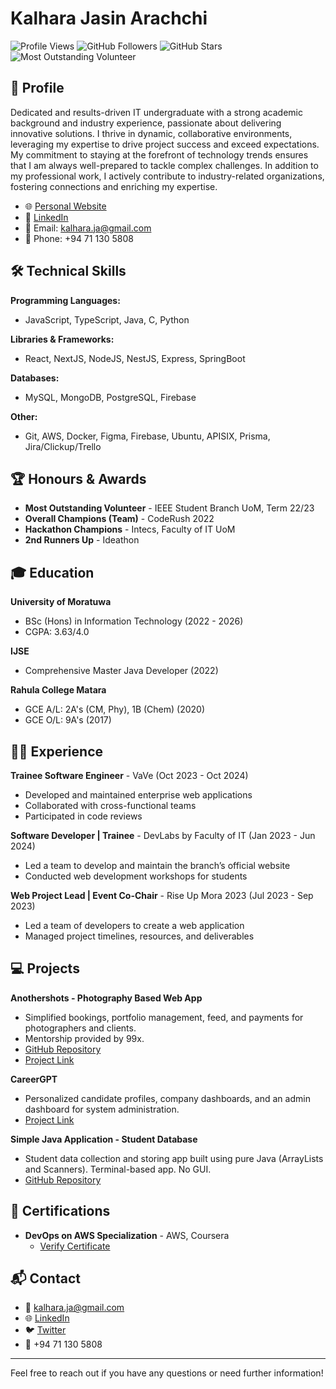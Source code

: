 # Kalhara Jasin Arachchi

![Profile Views](https://komarev.com/ghpvc/?username=Kalhara-JA)
![GitHub Followers](https://img.shields.io/github/followers/Kalhara-JA?label=Followers)
![GitHub Stars](https://img.shields.io/github/stars/Kalhara-JA?label=Stars)
![Most Outstanding Volunteer](https://img.shields.io/badge/Most%20Outstanding%20Volunteer-IEEE%20Student%20Branch%20UoM-blue)

## 🏫 Profile

Dedicated and results-driven IT undergraduate with a strong academic background and industry experience, passionate about delivering innovative solutions. I thrive in dynamic, collaborative environments, leveraging my expertise to drive project success and exceed expectations. My commitment to staying at the forefront of technology trends ensures that I am always well-prepared to tackle complex challenges. In addition to my professional work, I actively contribute to industry-related organizations, fostering connections and enriching my expertise.

- 🌐 [Personal Website](https://www.kalharaja.com)
- 💼 [LinkedIn](https://www.linkedin.com/in/kalhara-ja)
- 📧 Email: [kalhara.ja@gmail.com](mailto:kalhara.ja@gmail.com)
- 📱 Phone: +94 71 130 5808

## 🛠 Technical Skills

**Programming Languages:**
- JavaScript, TypeScript, Java, C, Python

**Libraries & Frameworks:**
- React, NextJS, NodeJS, NestJS, Express, SpringBoot

**Databases:**
- MySQL, MongoDB, PostgreSQL, Firebase

**Other:**
- Git, AWS, Docker, Figma, Firebase, Ubuntu, APISIX, Prisma, Jira/Clickup/Trello

## 🏆 Honours & Awards

- **Most Outstanding Volunteer** - IEEE Student Branch UoM, Term 22/23
- **Overall Champions (Team)** - CodeRush 2022
- **Hackathon Champions** - Intecs, Faculty of IT UoM
- **2nd Runners Up** - Ideathon

## 🎓 Education

**University of Moratuwa**
- BSc (Hons) in Information Technology (2022 - 2026)
- CGPA: 3.63/4.0

**IJSE**
- Comprehensive Master Java Developer (2022)

**Rahula College Matara**
- GCE A/L: 2A's (CM, Phy), 1B (Chem) (2020)
- GCE O/L: 9A's (2017)

## 🧑‍💻 Experience

**Trainee Software Engineer** - VaVe (Oct 2023 - Oct 2024)
- Developed and maintained enterprise web applications
- Collaborated with cross-functional teams
- Participated in code reviews

**Software Developer | Trainee** - DevLabs by Faculty of IT (Jan 2023 - Jun 2024)
- Led a team to develop and maintain the branch’s official website
- Conducted web development workshops for students

**Web Project Lead | Event Co-Chair** - Rise Up Mora 2023 (Jul 2023 - Sep 2023)
- Led a team of developers to create a web application
- Managed project timelines, resources, and deliverables

## 💻 Projects

**Anothershots - Photography Based Web App**
- Simplified bookings, portfolio management, feed, and payments for photographers and clients.
- Mentorship provided by 99x.
- [GitHub Repository](https://github.com/orgs/NerdLabs-UoM/repositories)
- [Project Link](https://anothershots.com/)

**CareerGPT**
- Personalized candidate profiles, company dashboards, and an admin dashboard for system administration.
- [Project Link](https://careergpt.xyz)

**Simple Java Application - Student Database**
- Student data collection and storing app built using pure Java (ArrayLists and Scanners). Terminal-based app. No GUI.
- [GitHub Repository](https://github.com/Kalhara-JA/Simple_Student_Database_v1)

## 📄 Certifications

- **DevOps on AWS Specialization** - AWS, Coursera
  - [Verify Certificate](https://coursera.org/verify/specialization/7GZRADCK2MNY)

## 📬 Contact

- 📧 [kalhara.ja@gmail.com](mailto:kalhara.ja@gmail.com)
- 🌐 [LinkedIn](https://www.linkedin.com/in/kalhara-ja)
- 🐦 [Twitter](https://twitter.com/kalhara_ja)
- 📱 +94 71 130 5808

---

Feel free to reach out if you have any questions or need further information!

